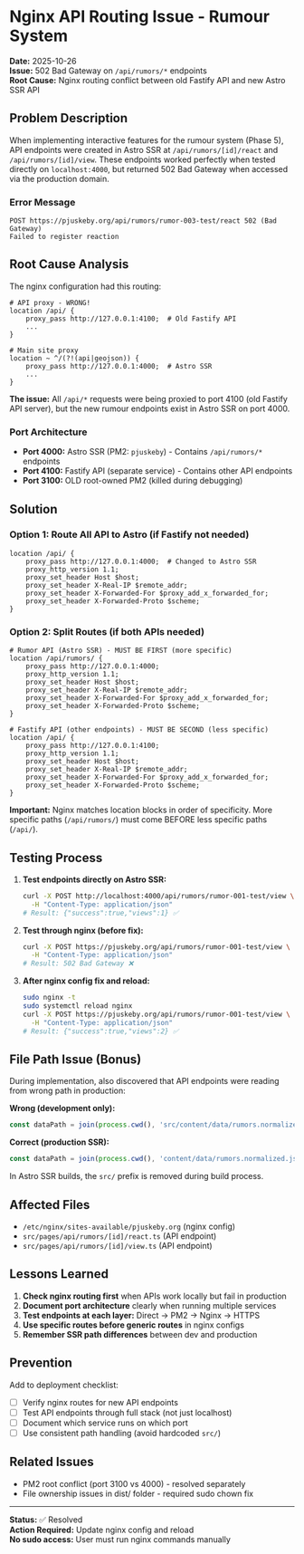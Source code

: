 # Nginx API Routing Issue - Rumour System

**Date:** 2025-10-26  
**Issue:** 502 Bad Gateway on `/api/rumors/*` endpoints  
**Root Cause:** Nginx routing conflict between old Fastify API and new Astro SSR API

## Problem Description

When implementing interactive features for the rumour system (Phase 5), API endpoints were created in Astro SSR at `/api/rumors/[id]/react` and `/api/rumors/[id]/view`. These endpoints worked perfectly when tested directly on `localhost:4000`, but returned 502 Bad Gateway when accessed via the production domain.

### Error Message
```
POST https://pjuskeby.org/api/rumors/rumor-003-test/react 502 (Bad Gateway)
Failed to register reaction
```

## Root Cause Analysis

The nginx configuration had this routing:

```nginx
# API proxy - WRONG!
location /api/ {
    proxy_pass http://127.0.0.1:4100;  # Old Fastify API
    ...
}

# Main site proxy
location ~ ^/(?!(api|geojson)) {
    proxy_pass http://127.0.0.1:4000;  # Astro SSR
    ...
}
```

**The issue:** All `/api/*` requests were being proxied to port 4100 (old Fastify API server), but the new rumour endpoints exist in Astro SSR on port 4000.

### Port Architecture
- **Port 4000:** Astro SSR (PM2: `pjuskeby`) - Contains `/api/rumors/*` endpoints
- **Port 4100:** Fastify API (separate service) - Contains other API endpoints
- **Port 3100:** OLD root-owned PM2 (killed during debugging)

## Solution

### Option 1: Route All API to Astro (if Fastify not needed)
```nginx
location /api/ {
    proxy_pass http://127.0.0.1:4000;  # Changed to Astro SSR
    proxy_http_version 1.1;
    proxy_set_header Host $host;
    proxy_set_header X-Real-IP $remote_addr;
    proxy_set_header X-Forwarded-For $proxy_add_x_forwarded_for;
    proxy_set_header X-Forwarded-Proto $scheme;
}
```

### Option 2: Split Routes (if both APIs needed)
```nginx
# Rumor API (Astro SSR) - MUST BE FIRST (more specific)
location /api/rumors/ {
    proxy_pass http://127.0.0.1:4000;
    proxy_http_version 1.1;
    proxy_set_header Host $host;
    proxy_set_header X-Real-IP $remote_addr;
    proxy_set_header X-Forwarded-For $proxy_add_x_forwarded_for;
    proxy_set_header X-Forwarded-Proto $scheme;
}

# Fastify API (other endpoints) - MUST BE SECOND (less specific)
location /api/ {
    proxy_pass http://127.0.0.1:4100;
    proxy_http_version 1.1;
    proxy_set_header Host $host;
    proxy_set_header X-Real-IP $remote_addr;
    proxy_set_header X-Forwarded-For $proxy_add_x_forwarded_for;
    proxy_set_header X-Forwarded-Proto $scheme;
}
```

**Important:** Nginx matches location blocks in order of specificity. More specific paths (`/api/rumors/`) must come BEFORE less specific paths (`/api/`).

## Testing Process

1. **Test endpoints directly on Astro SSR:**
   ```bash
   curl -X POST http://localhost:4000/api/rumors/rumor-001-test/view \
     -H "Content-Type: application/json"
   # Result: {"success":true,"views":1} ✅
   ```

2. **Test through nginx (before fix):**
   ```bash
   curl -X POST https://pjuskeby.org/api/rumors/rumor-001-test/view \
     -H "Content-Type: application/json"
   # Result: 502 Bad Gateway ❌
   ```

3. **After nginx config fix and reload:**
   ```bash
   sudo nginx -t
   sudo systemctl reload nginx
   curl -X POST https://pjuskeby.org/api/rumors/rumor-001-test/view \
     -H "Content-Type: application/json"
   # Result: {"success":true,"views":2} ✅
   ```

## File Path Issue (Bonus)

During implementation, also discovered that API endpoints were reading from wrong path in production:

**Wrong (development only):**
```typescript
const dataPath = join(process.cwd(), 'src/content/data/rumors.normalized.json');
```

**Correct (production SSR):**
```typescript
const dataPath = join(process.cwd(), 'content/data/rumors.normalized.json');
```

In Astro SSR builds, the `src/` prefix is removed during build process.

## Affected Files
- `/etc/nginx/sites-available/pjuskeby.org` (nginx config)
- `src/pages/api/rumors/[id]/react.ts` (API endpoint)
- `src/pages/api/rumors/[id]/view.ts` (API endpoint)

## Lessons Learned

1. **Check nginx routing first** when APIs work locally but fail in production
2. **Document port architecture** clearly when running multiple services
3. **Test endpoints at each layer:** Direct → PM2 → Nginx → HTTPS
4. **Use specific routes before generic routes** in nginx configs
5. **Remember SSR path differences** between dev and production

## Prevention

Add to deployment checklist:
- [ ] Verify nginx routes for new API endpoints
- [ ] Test API endpoints through full stack (not just localhost)
- [ ] Document which service runs on which port
- [ ] Use consistent path handling (avoid hardcoded `src/`)

## Related Issues
- PM2 root conflict (port 3100 vs 4000) - resolved separately
- File ownership issues in dist/ folder - required sudo chown fix

---

**Status:** ✅ Resolved  
**Action Required:** Update nginx config and reload  
**No sudo access:** User must run nginx commands manually

